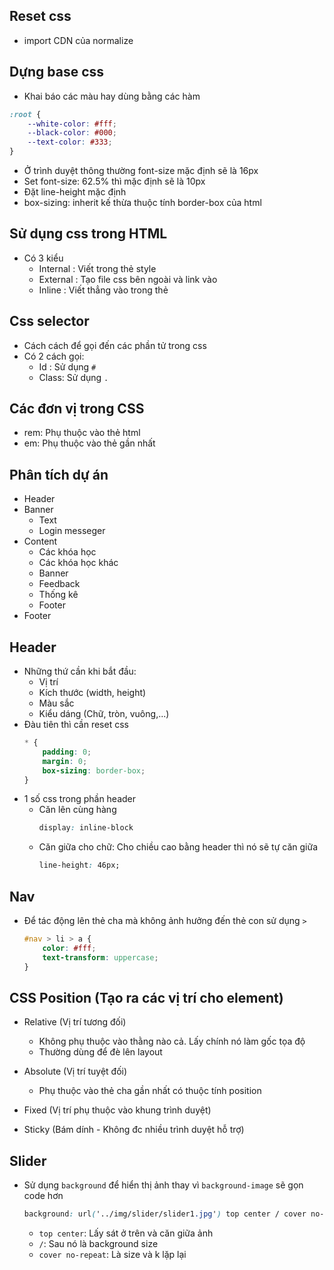 ## Reset css
- import CDN của normalize
## Dựng base css
- Khai báo các màu hay dùng bằng các hàm 
```css
:root {
    --white-color: #fff;
    --black-color: #000;
    --text-color: #333;
}
```
- Ở trình duyệt thông thường font-size mặc định sẽ là 16px
- Set font-size: 62.5% thì mặc định sẽ là 10px
- Đặt line-height mặc định 
- box-sizing: inherit kế thừa thuộc tính border-box của html 


## Sử dụng css trong HTML 
- Có 3 kiểu 
    - Internal : Viết trong thẻ style 
    - External : Tạo file css bên ngoài và link vào 
    - Inline : Viết thẳng vào trong thẻ 

## Css selector
- Cách cách để gọi đến các phần tử trong css 
- Có 2 cách gọi: 
    - Id : Sử dụng `#` 
    - Class: Sử dụng `.`

## Các đơn vị trong CSS 
- rem: Phụ thuộc vào thẻ html
- em: Phụ thuộc vào thẻ gần nhất 

## Phân tích dự án 
- Header 
- Banner
    - Text
    - Login messeger
- Content 
    - Các khóa học 
    - Các khóa học khác
    - Banner 
    - Feedback 
    - Thống kê
    - Footer
- Footer 

## Header 
- Những thứ cần khi bắt đầu: 
    - Vị trí 
    - Kích thước (width, height)
    - Màu sắc
    - Kiểu dáng (Chữ, tròn, vuông,...)
- Đàu tiên thì cần reset css 
    ```css
    * {
        padding: 0;
        margin: 0;
        box-sizing: border-box;
    }
    ```
- 1 số css trong phần header
    - Căn lên cùng hàng 
        ```css
        display: inline-block 
        ```
    - Căn giữa cho chữ: Cho chiều cao bằng header thì nó sẽ tự căn giữa 
        ```css
        line-height: 46px;
        ```

## Nav 
- Để tác động lên thẻ cha mà không ảnh hưởng đến thẻ con sử dụng `>`
    ```css 
    #nav > li > a {
        color: #fff;
        text-transform: uppercase;
    }
    ```


## CSS Position (Tạo ra các vị trí cho element)
- Relative (Vị trí tương đối)
    - Không phụ thuộc vào thằng nào cả. Lấy chính nó làm gốc tọa độ 
    - Thường dùng để đè lên layout  

- Absolute (Vị trí tuyệt đối)
    - Phụ thuộc vào thẻ cha gần nhất có thuộc tính position 


- Fixed (Vị trí phụ thuộc vào khung trình duyệt)
- Sticky (Bám dính - Không đc nhiều trình duyệt hỗ trợ)


## Slider 
- Sử dụng `background` để hiển thị ảnh thay vì `background-image` sẽ gọn code hơn 
    ```css
    background: url('../img/slider/slider1.jpg') top center / cover no-repeat;
    ```
    - `top center`: Lấy sát ở trên và căn giữa ảnh
    - `/`: Sau nó là background size 
    - `cover no-repeat`: Là size và k lặp lại
